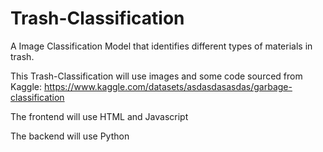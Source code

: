 # Trash-Classification
A Image Classification Model that identifies different types of materials in trash.

This Trash-Classification will use images and some code sourced from Kaggle:
https://www.kaggle.com/datasets/asdasdasasdas/garbage-classification 

The frontend will use HTML and Javascript

The backend will use Python
